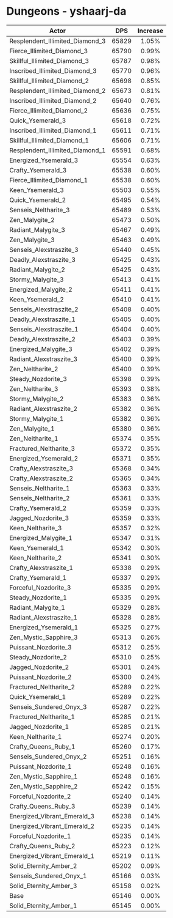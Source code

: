 # Dungeons - yshaarj-da
| Actor | DPS | Increase |
|---|:---:|:---:|
|Resplendent_Illimited_Diamond_3|65829|1.05%|
|Fierce_Illimited_Diamond_3|65790|0.99%|
|Skillful_Illimited_Diamond_3|65787|0.98%|
|Inscribed_Illimited_Diamond_3|65770|0.96%|
|Skillful_Illimited_Diamond_2|65698|0.85%|
|Resplendent_Illimited_Diamond_2|65673|0.81%|
|Inscribed_Illimited_Diamond_2|65640|0.76%|
|Fierce_Illimited_Diamond_2|65636|0.75%|
|Quick_Ysemerald_3|65618|0.72%|
|Inscribed_Illimited_Diamond_1|65611|0.71%|
|Skillful_Illimited_Diamond_1|65606|0.71%|
|Resplendent_Illimited_Diamond_1|65591|0.68%|
|Energized_Ysemerald_3|65554|0.63%|
|Crafty_Ysemerald_3|65538|0.60%|
|Fierce_Illimited_Diamond_1|65538|0.60%|
|Keen_Ysemerald_3|65503|0.55%|
|Quick_Ysemerald_2|65495|0.54%|
|Senseis_Neltharite_3|65489|0.53%|
|Zen_Malygite_2|65473|0.50%|
|Radiant_Malygite_3|65467|0.49%|
|Zen_Malygite_3|65463|0.49%|
|Senseis_Alexstraszite_3|65440|0.45%|
|Deadly_Alexstraszite_3|65425|0.43%|
|Radiant_Malygite_2|65425|0.43%|
|Stormy_Malygite_3|65413|0.41%|
|Energized_Malygite_2|65411|0.41%|
|Keen_Ysemerald_2|65410|0.41%|
|Senseis_Alexstraszite_2|65408|0.40%|
|Deadly_Alexstraszite_1|65405|0.40%|
|Senseis_Alexstraszite_1|65404|0.40%|
|Deadly_Alexstraszite_2|65403|0.39%|
|Energized_Malygite_3|65402|0.39%|
|Radiant_Alexstraszite_3|65400|0.39%|
|Zen_Neltharite_2|65400|0.39%|
|Steady_Nozdorite_3|65398|0.39%|
|Zen_Neltharite_3|65393|0.38%|
|Stormy_Malygite_2|65383|0.36%|
|Radiant_Alexstraszite_2|65382|0.36%|
|Stormy_Malygite_1|65382|0.36%|
|Zen_Malygite_1|65380|0.36%|
|Zen_Neltharite_1|65374|0.35%|
|Fractured_Neltharite_3|65372|0.35%|
|Energized_Ysemerald_2|65371|0.35%|
|Crafty_Alexstraszite_3|65368|0.34%|
|Crafty_Alexstraszite_2|65365|0.34%|
|Senseis_Neltharite_1|65363|0.33%|
|Senseis_Neltharite_2|65361|0.33%|
|Crafty_Ysemerald_2|65359|0.33%|
|Jagged_Nozdorite_3|65359|0.33%|
|Keen_Neltharite_3|65357|0.32%|
|Energized_Malygite_1|65347|0.31%|
|Keen_Ysemerald_1|65342|0.30%|
|Keen_Neltharite_2|65341|0.30%|
|Crafty_Alexstraszite_1|65338|0.29%|
|Crafty_Ysemerald_1|65337|0.29%|
|Forceful_Nozdorite_3|65335|0.29%|
|Steady_Nozdorite_1|65335|0.29%|
|Radiant_Malygite_1|65329|0.28%|
|Radiant_Alexstraszite_1|65328|0.28%|
|Energized_Ysemerald_1|65325|0.27%|
|Zen_Mystic_Sapphire_3|65313|0.26%|
|Puissant_Nozdorite_3|65312|0.25%|
|Steady_Nozdorite_2|65310|0.25%|
|Jagged_Nozdorite_2|65301|0.24%|
|Puissant_Nozdorite_2|65300|0.24%|
|Fractured_Neltharite_2|65289|0.22%|
|Quick_Ysemerald_1|65289|0.22%|
|Senseis_Sundered_Onyx_3|65287|0.22%|
|Fractured_Neltharite_1|65285|0.21%|
|Jagged_Nozdorite_1|65285|0.21%|
|Keen_Neltharite_1|65274|0.20%|
|Crafty_Queens_Ruby_1|65260|0.17%|
|Senseis_Sundered_Onyx_2|65251|0.16%|
|Puissant_Nozdorite_1|65248|0.16%|
|Zen_Mystic_Sapphire_1|65248|0.16%|
|Zen_Mystic_Sapphire_2|65242|0.15%|
|Forceful_Nozdorite_2|65240|0.14%|
|Crafty_Queens_Ruby_3|65239|0.14%|
|Energized_Vibrant_Emerald_3|65238|0.14%|
|Energized_Vibrant_Emerald_2|65235|0.14%|
|Forceful_Nozdorite_1|65235|0.14%|
|Crafty_Queens_Ruby_2|65223|0.12%|
|Energized_Vibrant_Emerald_1|65219|0.11%|
|Solid_Eternity_Amber_2|65202|0.09%|
|Senseis_Sundered_Onyx_1|65166|0.03%|
|Solid_Eternity_Amber_3|65158|0.02%|
|Base|65146|0.00%|
|Solid_Eternity_Amber_1|65145|0.00%|
